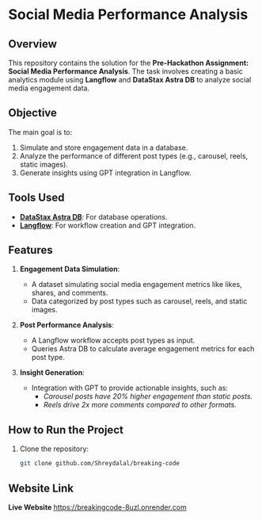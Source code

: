 # Social Media Performance Analysis

## Overview

This repository contains the solution for the **Pre-Hackathon Assignment: Social Media Performance Analysis**. The task involves creating a basic analytics module using **Langflow** and **DataStax Astra DB** to analyze social media engagement data.

## Objective

The main goal is to:
1. Simulate and store engagement data in a database.
2. Analyze the performance of different post types (e.g., carousel, reels, static images).
3. Generate insights using GPT integration in Langflow.

## Tools Used

- **[DataStax Astra DB](https://www.datastax.com/)**: For database operations.
- **[Langflow](https://www.langflow.org/)**: For workflow creation and GPT integration.

## Features

1. **Engagement Data Simulation**:
   - A dataset simulating social media engagement metrics like likes, shares, and comments.
   - Data categorized by post types such as carousel, reels, and static images.

2. **Post Performance Analysis**:
   - A Langflow workflow accepts post types as input.
   - Queries Astra DB to calculate average engagement metrics for each post type.

3. **Insight Generation**:
   - Integration with GPT to provide actionable insights, such as:
     - *Carousel posts have 20% higher engagement than static posts.*
     - *Reels drive 2x more comments compared to other formats.*

## How to Run the Project

1. Clone the repository:
   ```bash
   git clone github.com/Shreydalal/breaking-code

## Website Link
 **Live Website** https://breakingcode-8uzl.onrender.com
